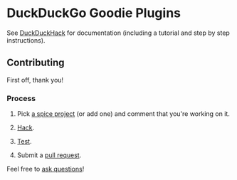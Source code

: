 DuckDuckGo Goodie Plugins
=================================

See [DuckDuckHack](http://duckduckhack.com/) for documentation (including a tutorial and step by step instructions).


Contributing
------------

First off, thank you!


### Process

1) Pick [a spice project](https://duckduckhack.uservoice.com/forums/5168-instant-answer-plugin-ideas-for-duckduckgo/category/41838-spice) (or add one) and comment that you're working on it.

2) [Hack](http://duckduckhack.com/#plugin-tutorial).

3) [Test](http://duckduckhack.com/#testing-triggers).

4) Submit a [pull request](http://help.github.com/send-pull-requests/).

Feel free to [ask questions](http://duckduckhack.com/#faq)!
